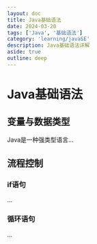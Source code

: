 ```yaml
---
layout: doc
title: Java基础语法
date: 2024-03-20
tags: ['Java', '基础语法']
category: 'learning/javaSE'
description: Java基础语法详解
aside: true
outline: deep
---
```


# Java基础语法

## 变量与数据类型

Java是一种强类型语言...

## 流程控制

### if语句
...

### 循环语句
...